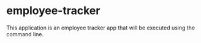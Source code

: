 # employee-tracker
This application is an employee tracker app that will be executed using the command line.
